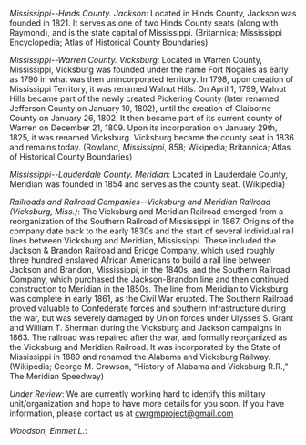 *Mississippi--Hinds County. Jackson*: Located in Hinds County, Jackson was founded in 1821. It serves as one of two Hinds County seats (along with Raymond), and is the state capital of Mississippi. (Britannica; Mississippi Encyclopedia; Atlas of Historical County Boundaries)

*Mississippi--Warren County. Vicksburg*: Located in Warren County, Mississippi, Vicksburg was founded under the name Fort Nogales as early as 1790 in what was then unincorporated territory. In 1798, upon creation of Mississippi Territory, it was renamed Walnut Hills. On April 1, 1799, Walnut Hills became part of the newly created Pickering County (later renamed Jefferson County on January 10, 1802), until the creation of Claiborne County on January 26, 1802. It then became part of its current county of Warren on December 21, 1809. Upon its incorporation on January 29th, 1825, it was renamed Vicksburg. Vicksburg became the county seat in 1836 and remains today. (Rowland, <i>Mississippi</i>, 858; Wikipedia; Britannica; Atlas of Historical County Boundaries)

*Mississippi--Lauderdale County. Meridian*: Located in Lauderdale County, Meridian was founded in 1854 and serves as the county seat. (Wikipedia)

*Railroads and Railroad Companies--Vicksburg and Meridian Railroad (Vicksburg, Miss.)*: The Vicksburg and Meridian Railroad emerged from a reorganization of the Southern Railroad of Mississippi in 1867. Origins of the company date back to the early 1830s and the start of several individual rail lines between Vicksburg and Meridian, Mississippi. These included the Jackson & Brandon Railroad and Bridge Company, which used roughly three hundred enslaved African Americans to build a rail line between Jackson and Brandon, Mississippi, in the 1840s, and the Southern Railroad Company, which purchased the Jackson-Brandon line and then continued construction to Meridian in the 1850s. The line from Meridian to Vicksburg was complete in early 1861, as the Civil War erupted.  The Southern Railroad proved valuable to Confederate forces and southern infrastructure during the war, but was severely damaged by Union forces under Ulysses S. Grant and William T. Sherman during the Vicksburg and Jackson campaigns in 1863. The railroad was repaired after the war, and formally reorganized as the Vicksburg and Meridian Railroad. It was incorporated by the State of Mississippi in 1889 and renamed the Alabama and Vicksburg Railway. (Wikipedia; George M. Crowson, “History of Alabama and Vicksburg R.R.,” The Meridian Speedway)

*Under Review*: We are currently working hard to identify this military unit/organization and hope to have more details for you soon. If you have information, please contact us at cwrgmproject@gmail.com

*Woodson, Emmet L.*: 

